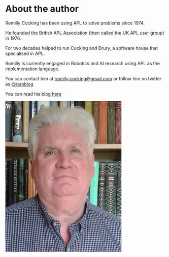# About the author

Romilly Cocking has been using APL to solve problems since 1974.

He founded the British APL Association (then called the UK APL user group) in 1976.

For two decades helped to run Cocking and Drury, a software house that specialised in APL.

Romilly is currently engaged in Robotics and AI research using APL as the implementation language.

You can contact him at romilly.cocking@gmail.com or follow him on twitter as [@rareblog](http://twitter.com/rareblog)

You can read his blog [here](http://blog.rareschool.com/)

![Romilly Cocking](images/rom.jpg)
